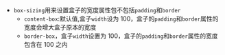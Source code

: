 - `box-sizing`用来设置盒子的宽度属性包不包括`padding`和`border`
  - `content-box`:默认值,盒子`width`设为 100，盒子的`padding`和`border`属性的宽度会增大盒子原本的宽度
  * `border-box`，盒子`width`设置为 100，盒子的`padding`和`border`属性的宽度包含在 100 之内
